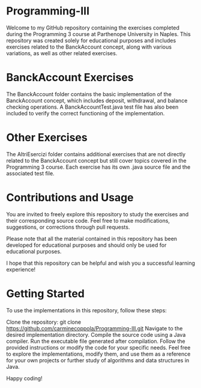 # Programming-III

Welcome to my GitHub repository containing the exercises completed during the Programming 3 course at Parthenope University in Naples. This repository was created solely for educational purposes and includes exercises related to the BanckAccount concept, along with various variations, as well as other related exercises.

# BanckAccount Exercises

The BanckAccount folder contains the basic implementation of the BanckAccount concept, which includes deposit, withdrawal, and balance checking operations. A BanckAccountTest.java test file has also been included to verify the correct functioning of the implementation.

# Other Exercises

The AltriEsercizi folder contains additional exercises that are not directly related to the BanckAccount concept but still cover topics covered in the Programming 3 course. Each exercise has its own .java source file and the associated test file.

# Contributions and Usage

You are invited to freely explore this repository to study the exercises and their corresponding source code. Feel free to make modifications, suggestions, or corrections through pull requests.

Please note that all the material contained in this repository has been developed for educational purposes and should only be used for educational purposes.

I hope that this repository can be helpful and wish you a successful learning experience!

# Getting Started
To use the implementations in this repository, follow these steps:

Clone the repository: git clone https://github.com/carminecoppola/Programming-III.git
Navigate to the desired implementation directory.
Compile the source code using a Java compiler.
Run the executable file generated after compilation.
Follow the provided instructions or modify the code for your specific needs.
Feel free to explore the implementations, modify them, and use them as a reference for your own projects or further study of algorithms and data structures in Java.

Happy coding!
